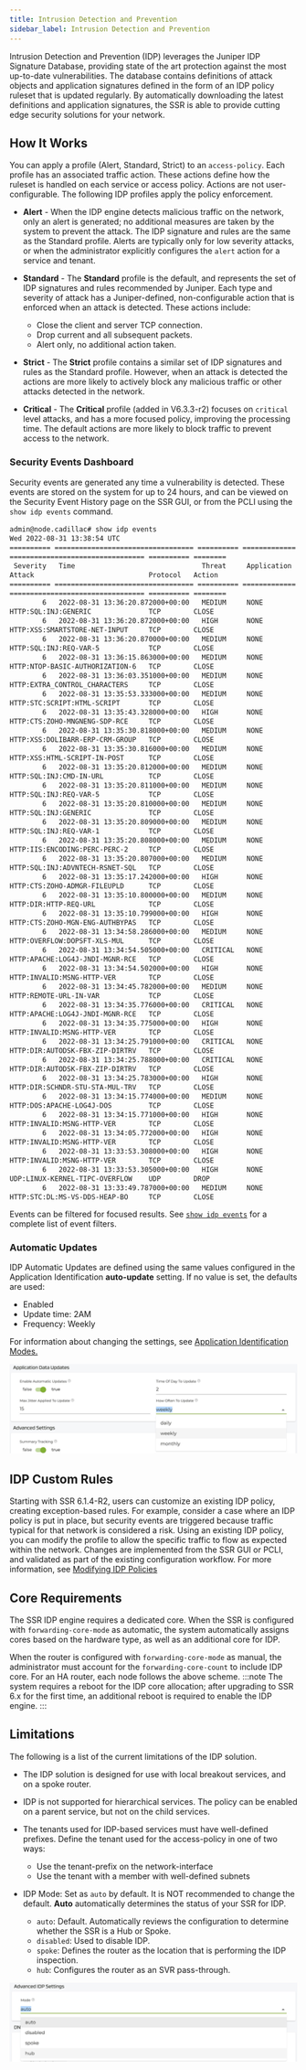 ```yaml
---
title: Intrusion Detection and Prevention
sidebar_label: Intrusion Detection and Prevention
---
```


Intrusion Detection and Prevention (IDP) leverages the Juniper IDP Signature Database, providing state of the art protection against the most up-to-date vulnerabilities. The database contains definitions of attack objects and application signatures defined in the form of an IDP policy ruleset that is updated regularly. By automatically downloading the latest definitions and application signatures, the SSR is able to provide cutting edge security solutions for your network. 

## How It Works

You can apply a profile (Alert, Standard, Strict) to an `access-policy`. Each profile has an associated traffic action. These actions define how the ruleset is handled on each service or access policy. Actions are not user-configurable. The following IDP profiles apply the policy enforcement.

- **Alert** - When the IDP engine detects malicious traffic on the network, only an alert is generated; no additional measures are taken by the system to prevent the attack. The IDP signature and rules are the same as the Standard profile. Alerts are typically only for low severity attacks, or when the administrator explicitly configures the `alert` action for a service and tenant.

- **Standard** - The **Standard** profile is the default, and represents the set of IDP signatures and rules recommended by Juniper. Each type and severity of attack has a Juniper-defined, non-configurable action that is enforced when an attack is detected. These actions include:

	- Close the client and server TCP connection.
	- Drop current and all subsequent packets.
	- Alert only, no additional action taken.

- **Strict** - The **Strict** profile contains a similar set of IDP signatures and rules as the Standard profile. However, when an attack is detected the actions are more likely to actively block any malicious traffic or other attacks detected in the network.

- **Critical** - The **Critical** profile (added in V6.3.3-r2) focuses on `critical` level attacks, and has a more focused policy, improving the processing time. The default actions are more likely to block traffic to prevent access to the network. 

### Security Events Dashboard

Security events are generated any time a vulnerability is detected. These events are stored on the system for up to 24 hours, and can be viewed on the Security Event History page on the SSR GUI, or from the PCLI using the `show idp events` command. 

```
admin@node.cadillac# show idp events
Wed 2022-08-31 13:38:54 UTC
========== ================================== ========== ============= ================================= ========== ========
 Severity   Time                               Threat     Application   Attack                            Protocol   Action
========== ================================== ========== ============= ================================= ========== ========
        6   2022-08-31 13:36:20.872000+00:00   MEDIUM     NONE          HTTP:SQL:INJ:GENERIC              TCP        CLOSE
        6   2022-08-31 13:36:20.872000+00:00   HIGH       NONE          HTTP:XSS:SMARTSTORE-NET-INPUT     TCP        CLOSE
        6   2022-08-31 13:36:20.870000+00:00   MEDIUM     NONE          HTTP:SQL:INJ:REQ-VAR-5            TCP        CLOSE
        6   2022-08-31 13:36:15.863000+00:00   MEDIUM     NONE          HTTP:NTOP-BASIC-AUTHORIZATION-6   TCP        CLOSE
        6   2022-08-31 13:36:03.351000+00:00   MEDIUM     NONE          HTTP:EXTRA_CONTROL_CHARACTERS     TCP        CLOSE
        6   2022-08-31 13:35:53.333000+00:00   MEDIUM     NONE          HTTP:STC:SCRIPT:HTML-SCRIPT       TCP        CLOSE
        6   2022-08-31 13:35:43.328000+00:00   HIGH       NONE          HTTP:CTS:ZOHO-MNGNENG-SDP-RCE     TCP        CLOSE
        6   2022-08-31 13:35:30.818000+00:00   MEDIUM     NONE          HTTP:XSS:DOLIBARR-ERP-CRM-GROUP   TCP        CLOSE
        6   2022-08-31 13:35:30.816000+00:00   MEDIUM     NONE          HTTP:XSS:HTML-SCRIPT-IN-POST      TCP        CLOSE
        6   2022-08-31 13:35:20.812000+00:00   MEDIUM     NONE          HTTP:SQL:INJ:CMD-IN-URL           TCP        CLOSE
        6   2022-08-31 13:35:20.811000+00:00   MEDIUM     NONE          HTTP:SQL:INJ:REQ-VAR-5            TCP        CLOSE
        6   2022-08-31 13:35:20.810000+00:00   MEDIUM     NONE          HTTP:SQL:INJ:GENERIC              TCP        CLOSE
        6   2022-08-31 13:35:20.809000+00:00   MEDIUM     NONE          HTTP:SQL:INJ:REQ-VAR-1            TCP        CLOSE
        6   2022-08-31 13:35:20.808000+00:00   MEDIUM     NONE          HTTP:IIS:ENCODING:PERC-PERC-2     TCP        CLOSE
        6   2022-08-31 13:35:20.807000+00:00   MEDIUM     NONE          HTTP:SQL:INJ:ADVNTECH-RSNET-SQL   TCP        CLOSE
        6   2022-08-31 13:35:17.242000+00:00   HIGH       NONE          HTTP:CTS:ZOHO-ADMGR-FILEUPLD      TCP        CLOSE
        6   2022-08-31 13:35:10.800000+00:00   MEDIUM     NONE          HTTP:DIR:HTTP-REQ-URL             TCP        CLOSE
        6   2022-08-31 13:35:10.799000+00:00   HIGH       NONE          HTTP:CTS:ZOHO-MGN-ENG-AUTHBYPAS   TCP        CLOSE
        6   2022-08-31 13:34:58.286000+00:00   MEDIUM     NONE          HTTP:OVERFLOW:DOPSFT-XLS-MUL      TCP        CLOSE
        6   2022-08-31 13:34:54.505000+00:00   CRITICAL   NONE          HTTP:APACHE:LOG4J-JNDI-MGNR-RCE   TCP        CLOSE
        6   2022-08-31 13:34:54.502000+00:00   HIGH       NONE          HTTP:INVALID:MSNG-HTTP-VER        TCP        CLOSE
        6   2022-08-31 13:34:45.782000+00:00   MEDIUM     NONE          HTTP:REMOTE-URL-IN-VAR            TCP        CLOSE
        6   2022-08-31 13:34:35.776000+00:00   CRITICAL   NONE          HTTP:APACHE:LOG4J-JNDI-MGNR-RCE   TCP        CLOSE
        6   2022-08-31 13:34:35.775000+00:00   HIGH       NONE          HTTP:INVALID:MSNG-HTTP-VER        TCP        CLOSE
        6   2022-08-31 13:34:25.791000+00:00   CRITICAL   NONE          HTTP:DIR:AUTODSK-FBX-ZIP-DIRTRV   TCP        CLOSE
        6   2022-08-31 13:34:25.788000+00:00   CRITICAL   NONE          HTTP:DIR:AUTODSK-FBX-ZIP-DIRTRV   TCP        CLOSE
        6   2022-08-31 13:34:25.783000+00:00   HIGH       NONE          HTTP:DIR:SCHNDR-STU-STA-MUL-TRV   TCP        CLOSE
        6   2022-08-31 13:34:15.774000+00:00   MEDIUM     NONE          HTTP:DOS:APACHE-LOG4J-DOS         TCP        CLOSE
        6   2022-08-31 13:34:15.771000+00:00   HIGH       NONE          HTTP:INVALID:MSNG-HTTP-VER        TCP        CLOSE
        6   2022-08-31 13:34:05.772000+00:00   HIGH       NONE          HTTP:INVALID:MSNG-HTTP-VER        TCP        CLOSE
        6   2022-08-31 13:33:53.308000+00:00   HIGH       NONE          HTTP:INVALID:MSNG-HTTP-VER        TCP        CLOSE
        6   2022-08-31 13:33:53.305000+00:00   HIGH       NONE          UDP:LINUX-KERNEL-TIPC-OVERFLOW    UDP        DROP
        6   2022-08-31 13:33:49.787000+00:00   MEDIUM     NONE          HTTP:STC:DL:MS-VS-DDS-HEAP-BO     TCP        CLOSE
```

Events can be filtered for focused results. See [`show idp events`](cli_reference.md#show-idp-events) for a complete list of event filters. 

### Automatic Updates

IDP Automatic Updates are defined using the same values configured in the Application Identification **auto-update** setting. If no value is set, the defaults are used:

- Enabled
- Update time: 2AM
- Frequency: Weekly 

For information about changing the settings, see [Application Identification Modes.](config_app_ident.md#modes)

![App ID Update Frequency](/img/idp_app-id-data-update.jpg)

## IDP Custom Rules

Starting with SSR 6.1.4-R2, users can customize an existing IDP policy, creating exception-based rules. For example, consider a case where an IDP policy is put in place, but security events are triggered because traffic typical for that network is considered a risk. Using an existing IDP policy, you can modify the profile to allow the specific traffic to flow as expected within the network. Changes are implemented from the SSR GUI or PCLI, and validated as part of the existing configuration workflow. For more information, see [Modifying IDP Policies](config_idp.md#modifying-idp-policies)

## Core Requirements 

The SSR IDP engine requires a dedicated core. When the SSR is configured with `forwarding-core-mode` as automatic, the system automatically assigns cores based on the hardware type, as well as an additional core for IDP. 

When the router is configured with `forwarding-core-mode` as manual, the administrator must account for the `forwarding-core-count` to include IDP core. For an HA router, each node follows the above scheme.
:::note
The system requires a reboot for the IDP core allocation; after upgrading to SSR 6.x for the first time, an additional reboot is required to enable the IDP engine.
:::

## Limitations

The following is a list of the current limitations of the IDP solution. 

- The IDP solution is designed for use with local breakout services, and on a spoke router. 

- IDP is not supported for hierarchical services. The policy can be enabled on a parent service, but not on the child services.

- The tenants used for IDP-based services must have well-defined prefixes. Define the tenant used for the access-policy in one of two ways:
	- Use the tenant-prefix on the network-interface
	- Use the tenant with a member with well-defined subnets

- IDP Mode: Set as `auto` by default. It is NOT recommended to change the default. **Auto** automatically determines the status of your SSR for IDP. 

	- `auto`: Default. Automatically reviews the configuration to determine whether the SSR is a Hub or Spoke.
	- `disabled`: Used to disable IDP.
	- `spoke`: Defines the router as the location that is performing the IDP inspection. 
	- `hub`: Configures the router as an SVR pass-through. 

![IDP Settings](/img/idp_adv-idp-setting-mode.jpg)
